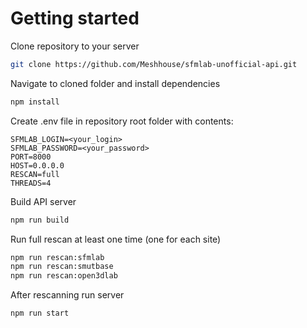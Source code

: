 # Getting started

Clone repository to your server

```bash
git clone https://github.com/Meshhouse/sfmlab-unofficial-api.git
```

Navigate to cloned folder and install dependencies

```bash
npm install
```

Create .env file in repository root folder with contents:

```
SFMLAB_LOGIN=<your_login>
SFMLAB_PASSWORD=<your_password>
PORT=8000
HOST=0.0.0.0
RESCAN=full
THREADS=4
```

Build API server

```bash
npm run build
```

Run full rescan at least one time (one for each site)

```bash
npm run rescan:sfmlab
npm run rescan:smutbase
npm run rescan:open3dlab
```

After rescanning run server

```bash
npm run start
```